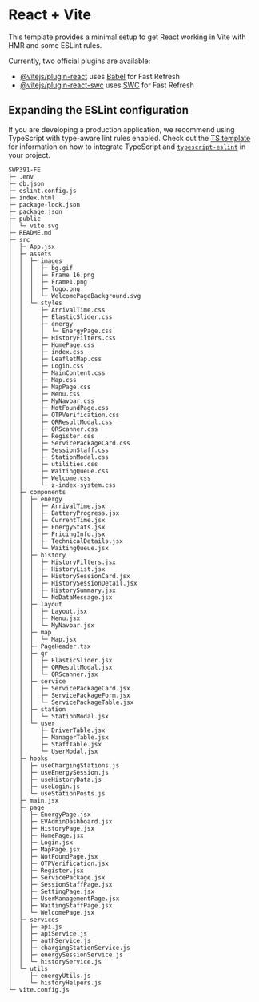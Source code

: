 # React + Vite

This template provides a minimal setup to get React working in Vite with HMR and some ESLint rules.

Currently, two official plugins are available:

- [@vitejs/plugin-react](https://github.com/vitejs/vite-plugin-react/blob/main/packages/plugin-react) uses [Babel](https://babeljs.io/) for Fast Refresh
- [@vitejs/plugin-react-swc](https://github.com/vitejs/vite-plugin-react/blob/main/packages/plugin-react-swc) uses [SWC](https://swc.rs/) for Fast Refresh

## Expanding the ESLint configuration

If you are developing a production application, we recommend using TypeScript with type-aware lint rules enabled. Check out the [TS template](https://github.com/vitejs/vite/tree/main/packages/create-vite/template-react-ts) for information on how to integrate TypeScript and [`typescript-eslint`](https://typescript-eslint.io) in your project.

```
SWP391-FE
├─ .env
├─ db.json
├─ eslint.config.js
├─ index.html
├─ package-lock.json
├─ package.json
├─ public
│  └─ vite.svg
├─ README.md
├─ src
│  ├─ App.jsx
│  ├─ assets
│  │  ├─ images
│  │  │  ├─ bg.gif
│  │  │  ├─ Frame 16.png
│  │  │  ├─ Frame1.png
│  │  │  ├─ logo.png
│  │  │  └─ WelcomePageBackground.svg
│  │  └─ styles
│  │     ├─ ArrivalTime.css
│  │     ├─ ElasticSlider.css
│  │     ├─ energy
│  │     │  └─ EnergyPage.css
│  │     ├─ HistoryFilters.css
│  │     ├─ HomePage.css
│  │     ├─ index.css
│  │     ├─ LeafletMap.css
│  │     ├─ Login.css
│  │     ├─ MainContent.css
│  │     ├─ Map.css
│  │     ├─ MapPage.css
│  │     ├─ Menu.css
│  │     ├─ MyNavbar.css
│  │     ├─ NotFoundPage.css
│  │     ├─ OTPVerification.css
│  │     ├─ QRResultModal.css
│  │     ├─ QRScanner.css
│  │     ├─ Register.css
│  │     ├─ ServicePackageCard.css
│  │     ├─ SessionStaff.css
│  │     ├─ StationModal.css
│  │     ├─ utilities.css
│  │     ├─ WaitingQueue.css
│  │     ├─ Welcome.css
│  │     └─ z-index-system.css
│  ├─ components
│  │  ├─ energy
│  │  │  ├─ ArrivalTime.jsx
│  │  │  ├─ BatteryProgress.jsx
│  │  │  ├─ CurrentTime.jsx
│  │  │  ├─ EnergyStats.jsx
│  │  │  ├─ PricingInfo.jsx
│  │  │  ├─ TechnicalDetails.jsx
│  │  │  └─ WaitingQueue.jsx
│  │  ├─ history
│  │  │  ├─ HistoryFilters.jsx
│  │  │  ├─ HistoryList.jsx
│  │  │  ├─ HistorySessionCard.jsx
│  │  │  ├─ HistorySessionDetail.jsx
│  │  │  ├─ HistorySummary.jsx
│  │  │  └─ NoDataMessage.jsx
│  │  ├─ layout
│  │  │  ├─ Layout.jsx
│  │  │  ├─ Menu.jsx
│  │  │  └─ MyNavbar.jsx
│  │  ├─ map
│  │  │  └─ Map.jsx
│  │  ├─ PageHeader.tsx
│  │  ├─ qr
│  │  │  ├─ ElasticSlider.jsx
│  │  │  ├─ QRResultModal.jsx
│  │  │  └─ QRScanner.jsx
│  │  ├─ service
│  │  │  ├─ ServicePackageCard.jsx
│  │  │  ├─ ServicePackageForm.jsx
│  │  │  └─ ServicePackageTable.jsx
│  │  ├─ station
│  │  │  └─ StationModal.jsx
│  │  └─ user
│  │     ├─ DriverTable.jsx
│  │     ├─ ManagerTable.jsx
│  │     ├─ StaffTable.jsx
│  │     └─ UserModal.jsx
│  ├─ hooks
│  │  ├─ useChargingStations.js
│  │  ├─ useEnergySession.js
│  │  ├─ useHistoryData.js
│  │  ├─ useLogin.js
│  │  └─ useStationPosts.js
│  ├─ main.jsx
│  ├─ page
│  │  ├─ EnergyPage.jsx
│  │  ├─ EVAdminDashboard.jsx
│  │  ├─ HistoryPage.jsx
│  │  ├─ HomePage.jsx
│  │  ├─ Login.jsx
│  │  ├─ MapPage.jsx
│  │  ├─ NotFoundPage.jsx
│  │  ├─ OTPVerification.jsx
│  │  ├─ Register.jsx
│  │  ├─ ServicePackage.jsx
│  │  ├─ SessionStaffPage.jsx
│  │  ├─ SettingPage.jsx
│  │  ├─ UserManagementPage.jsx
│  │  ├─ WaitingStaffPage.jsx
│  │  └─ WelcomePage.jsx
│  ├─ services
│  │  ├─ api.js
│  │  ├─ apiService.js
│  │  ├─ authService.js
│  │  ├─ chargingStationService.js
│  │  ├─ energySessionService.js
│  │  └─ historyService.js
│  └─ utils
│     ├─ energyUtils.js
│     └─ historyHelpers.js
└─ vite.config.js

```